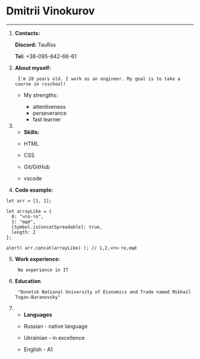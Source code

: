 # Dmitrii Vinokurov #
***********
1. **Contacts:**

    **Discord:** TauRss

    **Tel:** +38-095-842-66-61

2. **About myself:**

        I'm 28 years old. I work as an engineer. My goal is to take a course in rsschool!

    * My strengths:

        + attentiveness 
        + perseverance
        + fast learner

3. * **Skills:**

    - HTML

    - CSS

    - Git/GitHub

    - vscode

4. **Code example:**

```
let arr = [1, 2];

let arrayLike = {
  0: "что-то",
  1: "ещё",
  [Symbol.isConcatSpreadable]: true,
  length: 2
};

alert( arr.concat(arrayLike) ); // 1,2,что-то,ещё
```

5. **Work experience:**

        No experience in IT

6. **Education**
    
        "Donetsk National University of Economics and Trade named Mikhail Tugan-Baranovsky"

7. * **Languages**

    + Russian - native language

    + Ukrainian - in excellence

    + English - А1